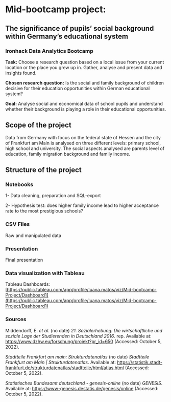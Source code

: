 
# Mid-bootcamp project:
## The significance of pupils’ social background within Germany’s educational system
###  Ironhack Data Analytics Bootcamp

**Task:** Choose a research question based on a local issue from your current location or the place you grew up in. Gather, analyse and present data and insights found.

**Chosen research question:** Is the social and family background of children decisive for their education opportunities within German educational system?

**Goal:** Analyse social and economical data of school pupils and understand whether their background is playing a role in their educational opportunities. 



## Scope of the project

Data from Germany with focus on the federal state of Hessen and the city of Frankfurt am Main is analysed on three different levels: primary school, high school and university. The social aspects analysed are parents level of education, family migration background and family income.


## Structure of the project

### Notebooks

1- Data cleaning, preparation and SQL-export

2- Hypothesis test: does higher family income lead to higher acceptance rate to the most prestigious schools?

### CSV Files

Raw and manipulated data

### Presentation

Final presentation

### Data visualization with Tableau

Tableau Dashboards: [https://public.tableau.com/app/profile/luana.matos/viz/Mid-bootcamp-Project/Dashboard1](https://public.tableau.com/app/profile/luana.matos/viz/Mid-bootcamp-Project/Dashboard1)

### Sources

Middendorff, E. _et al._ (no date) _21. Sozialerhebung: Die wirtschaftliche und soziale Lage der Studierenden in Deutschland 2016_. rep. Available at: https://www.dzhw.eu/forschung/projekt?pr_id=650 (Accessed: October 5, 2022).

_Stadtteile Frankfurt am main: Strukturdatenatlas_ (no date) _Stadtteile Frankfurt am Main | Strukturdatenatlas_. Available at: https://statistik.stadt-frankfurt.de/strukturdatenatlas/stadtteile/html/atlas.html (Accessed: October 5, 2022).

_Statistisches Bundesamt deutschland - genesis-online_ (no date) _GENESIS_. Available at: https://www-genesis.destatis.de/genesis/online (Accessed: October 5, 2022).
